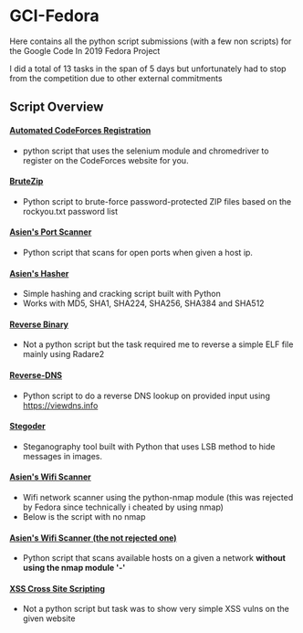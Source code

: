# GCI-Fedora

Here contains all the python script submissions (with a few non scripts) for the Google Code In 2019 Fedora Project  

I did a total of 13 tasks in the span of 5 days but unfortunately had to stop from the competition due to other external commitments  

## Script Overview
#### [Automated CodeForces Registration](automated_codeforces_registration)
- python script that uses the selenium module and chromedriver to register on the CodeForces website for you.  

#### [BruteZip](brute_zip)
- Python script to brute-force password-protected ZIP files based on the rockyou.txt password list

#### [Asien's Port Scanner](custom_port_scanner)
- Python script that scans for open ports when given a host ip.

#### [Asien's Hasher](hashing_and_hash_cracking)
- Simple hashing and cracking script built with Python  
- Works with MD5, SHA1, SHA224, SHA256, SHA384 and SHA512

#### [Reverse Binary](reverse_binary)
- Not a python script but the task required me to reverse a simple ELF file mainly using Radare2

#### [Reverse-DNS](reverse_dns)
- Python script to do a reverse DNS lookup on provided input using https://viewdns.info

#### [Stegoder](steganography)
- Steganography tool built with Python that uses LSB method to hide messages in images.

#### [Asien's Wifi Scanner](wifi_scanner)
- Wifi network scanner using the python-nmap module (this was rejected by Fedora since technically i cheated by using nmap)  
- Below is the script with no nmap

#### [Asien's Wifi Scanner (the not rejected one)](wifi_scanner_no_nmap)
- Python script that scans available hosts on a given a network __without using the nmap module '-'__

#### [XSS Cross Site Scripting](xss_cross_site_scripting)
- Not a python script but task was to show very simple XSS vulns on the given website
